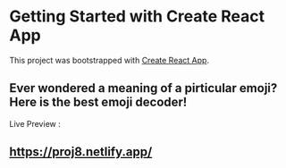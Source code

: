 # Getting Started with Create React App

This project was bootstrapped with [Create React App](https://github.com/facebook/create-react-app).

## Ever wondered a meaning of a pirticular emoji? Here is the best emoji decoder!

Live Preview :
## https://proj8.netlify.app/
